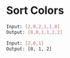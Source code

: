 # Sort Colors

```sh
Input: [2,0,2,1,1,0]
Output: [0,0,1,1,2,2]

Input: [2,0,1]
Output: [0, 1, 2]
```